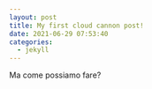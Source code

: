 ```yaml
---
layout: post
title: My first cloud cannon post!
date: 2021-06-29 07:53:40
categories:
  - jekyll
---
```

Ma come possiamo fare?
